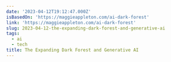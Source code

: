 ```yaml
---
date: '2023-04-12T19:12:47.000Z'
isBasedOn: 'https://maggieappleton.com/ai-dark-forest'
link: 'https://maggieappleton.com/ai-dark-forest'
slug: 2023-04-12-the-expanding-dark-forest-and-generative-ai
tags:
  - ai
  - tech
title: The Expanding Dark Forest and Generative AI
---
```


